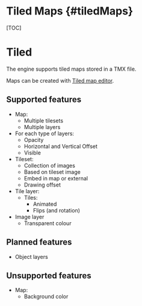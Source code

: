 Tiled Maps      {#tiledMaps}
====
[TOC]

# Tiled
The engine supports tiled maps stored in a TMX file.

Maps can be created with [Tiled map editor](http://www.mapeditor.org/).

## Supported features
* Map:
  * Multiple tilesets
  * Multiple layers
* For each type of layers:
  * Opacity
  * Horizontal and Vertical Offset
  * Visible
* Tileset:
  * Collection of images
  * Based on tileset image
  * Embed in map or external
  * Drawing offset
* Tile layer:
  * Tiles:
    * Animated
    * Flips (and rotation)
* Image layer
  * Transparent colour

## Planned features
* Object layers

## Unsupported features
* Map:
  * Background color